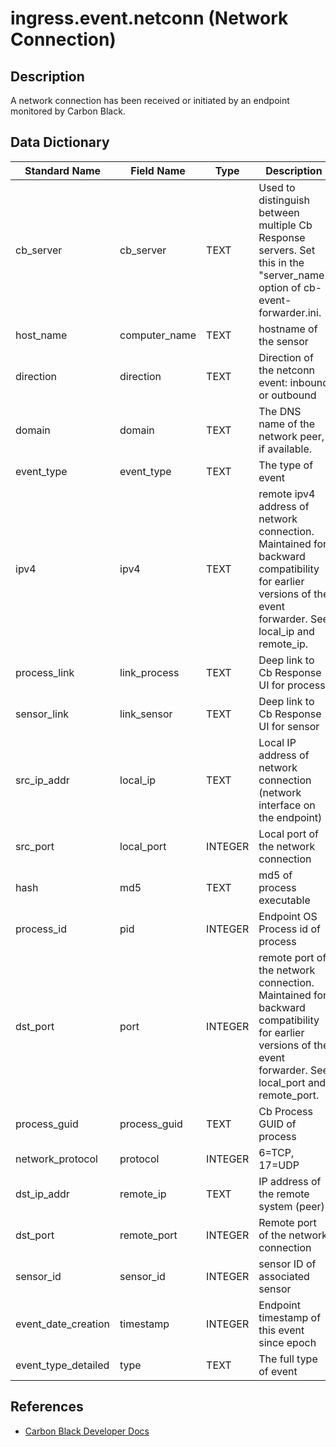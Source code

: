 # ingress.event.netconn (Network Connection)

## Description
A network connection has been received or initiated by an endpoint monitored by Carbon Black.

## Data Dictionary
|Standard Name|Field Name|Type|Description|Sample Value|
|---|---|---|---|---|
|cb_server|cb_server|TEXT|Used to distinguish between multiple Cb Response servers. Set this in the "server_name" option of cb-event-forwarder.ini.|`cbserver`|
|host_name|computer_name|TEXT|hostname of the sensor|`test-mac`|
|direction|direction|TEXT|Direction of the netconn event: inbound or outbound|`outbound`|
|domain|domain|TEXT|The DNS name of the network peer, if available.|`carbonblack.com`|
|event_type|event_type|TEXT|The type of event|`netconn`|
|ipv4|ipv4|TEXT|remote ipv4 address of network connection. Maintained for backward compatibility for earlier versions of the event forwarder. See local_ip and remote_ip.|`23.4.187.27`|
|process_link|link_process|TEXT|Deep link to Cb Response UI for process|`https://cbtests/#analyze/00000007-0000-090c-01d1-2099b8f18a82/1`|
|sensor_link|link_sensor|TEXT|Deep link to Cb Response UI for sensor|`https://cbtests/#/host/7`|
|src_ip_addr|local_ip|TEXT|Local IP address of network connection (network interface on the endpoint)|`172.31.30.0`|
|src_port|local_port|INTEGER|Local port of the network connection|`49352`|
|hash|md5|TEXT|md5 of process executable|`C10A66189DC8C090E7C84873EDCEBC88`|
|process_id|pid|INTEGER|Endpoint OS Process id of process|`2316`|
|dst_port|port|INTEGER|remote port of the network connection. Maintained for backward compatibility for earlier versions of the event forwarder. See local_port and remote_port.|`80`|
|process_guid|process_guid|TEXT|Cb Process GUID of process|`00000007-0000-090c-01d1-2099b8f18a82`|
|network_protocol|protocol|INTEGER|6=TCP, 17=UDP|`6`|
|dst_ip_addr|remote_ip|TEXT|IP address of the remote system (peer)|`23.4.187.27`|
|dst_port|remote_port|INTEGER|Remote port of the network connection|`80`|
|sensor_id|sensor_id|INTEGER|sensor ID of associated sensor|`7`|
|event_date_creation|timestamp|INTEGER|Endpoint timestamp of this event since epoch|`1447697666`|
|event_type_detailed|type|TEXT|The full type of event|`ingress.event.netconn`|

## References
* [Carbon Black Developer Docs](https://developer.carbonblack.com/reference/enterprise-response/event-forwarder/event-schema/#ingress-event-netconn-network-connection)
